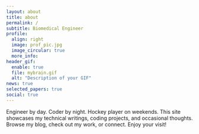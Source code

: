 ```yaml
---
layout: about
title: about
permalink: /
subtitle: Biomedical Engineer
profile:
  align: right
  image: prof_pic.jpg
  image_circular: true
  more_info:
header_gif:
  enable: true
  file: mybrain.gif
  alt: "Description of your GIF"
news: true
selected_papers: true
social: true
---
```


Engineer by day. Coder by night. Hockey player on weekends.
This site showcases my technical writings, coding projects, and occasional thoughts.
Browse my blog, check out my work, or connect.
Enjoy your visit!
